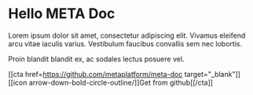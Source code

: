# Hello META Doc

Lorem ipsum dolor sit amet, consectetur adipiscing elit. Vivamus eleifend arcu vitae iaculis varius. Vestibulum faucibus convallis sem nec lobortis.

Proin blandit blandit ex, ac sodales lectus posuere vel.

[[cta href=https://github.com/metaplatform/meta-doc target="_blank"]][[icon arrow-down-bold-circle-outline/]]Get from github[[/cta]]